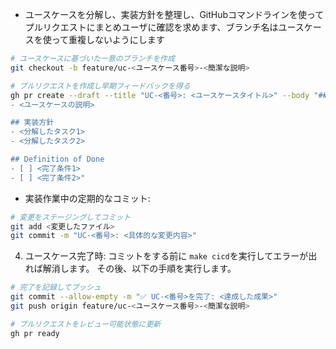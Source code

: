- ユースケースを分解し、実装方針を整理し、GitHubコマンドラインを使ってプルリクエストにまとめユーザに確認を求めます、ブランチ名はユースケースを使って重複しないようにします

```bash
# ユースケースに基づいた一意のブランチを作成
git checkout -b feature/uc-<ユースケース番号>-<簡潔な説明>

# プルリクエストを作成し早期フィードバックを得る
gh pr create --draft --title "UC-<番号>: <ユースケースタイトル>" --body "## 概要
- <ユースケースの説明>

## 実装方針
- <分解したタスク1>
- <分解したタスク2>

## Definition of Done
- [ ] <完了条件1>
- [ ] <完了条件2>"
```

- 実装作業中の定期的なコミット:
```bash
# 変更をステージングしてコミット
git add <変更したファイル>
git commit -m "UC-<番号>: <具体的な変更内容>"
```

4. ユースケース完了時:
コミットをする前に
`make cicd`を実行してエラーが出れば解消します。
その後、以下の手順を実行します。
```bash
# 完了を記録してプッシュ
git commit --allow-empty -m "✅ UC-<番号>を完了: <達成した成果>"
git push origin feature/uc-<ユースケース番号>-<簡潔な説明>

# プルリクエストをレビュー可能状態に更新
gh pr ready
```
